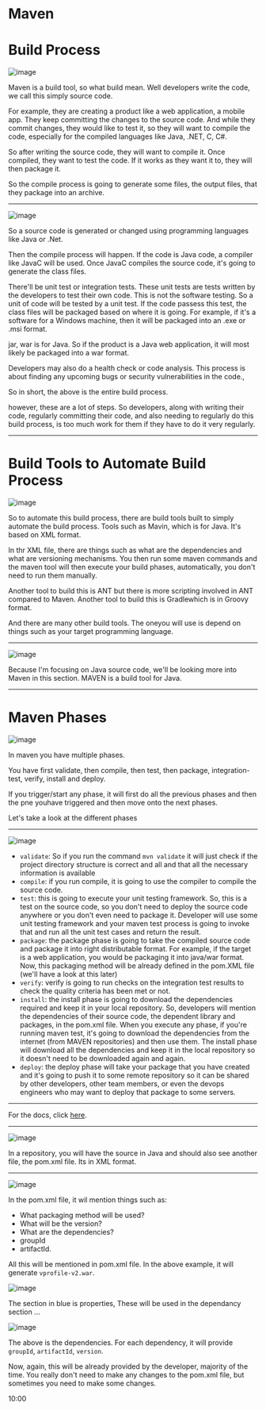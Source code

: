 # Maven

# Build Process 

![image](https://user-images.githubusercontent.com/107522496/216589565-adc06ee5-3939-45ab-b2c5-8430ebefa50f.png)

Maven is a build tool, so what build mean. Well developers write the code, we call this simply source code.

For example, they are creating a product like a web application, a mobile app. They keep committing the changes to the source code. And while they commit changes, they would like to test it, so they will want to compile the code, especially for the compiled languages like Java, .NET, C, C#. 

So after writing the source code, they will want  to compile it. Once compiled, they want to test the code. If it works as they want it to, they will then package it.  

So the compile process is going to generate some files, the output files, that they package into an archive.

---

![image](https://user-images.githubusercontent.com/107522496/216591303-fedc6de1-2fb7-4b8a-8017-3a8078ee5282.png)

So a source code is generated or changed using programming languages like Java or .Net.

Then the compile process will happen. If the code is Java code, a compiler like JavaC will be used. Once JavaC compiles the source code, it's going to generate the class files.


There'll be unit test or integration tests. These unit tests are tests written by the developers to test their own code. This is not the software testing. So a unit of code will be tested by a unit test. If the code passess this test, the class files will be packaged based on where it is going. For example, if it's a software for a Windows machine, then it will be packaged into an .exe or .msi format.  

jar, war is for Java. So if the product is a Java web application, it will most likely be packaged into a war format.

Developers may also do a health check or code analysis. This process is about finding any upcoming bugs or security vulnerabilities in the code., 

So in short, the above is the entire build process.

however, these are a lot of steps. So developers, along with writing their code, regularly committing their code, and also needing to regularly do this build process, is too much work for them if they have to do it very regularly.

---

# Build Tools to Automate Build Process 

![image](https://user-images.githubusercontent.com/107522496/216592986-1b0daf94-32c7-4d2f-84a8-320f7dd93511.png)

So to automate this build process, there are build tools built to simply automate the build process. Tools such as Mavin, which is for Java. It's based on XML format.

In thr XML file, there are things such as what are the dependencies and what are versioning mechanisms. You then run some maven commands and the maven tool will then execute your build phases, automatically, you don't need to run them manually.

Another tool to build this is ANT but there is more scripting involved in ANT compared to Maven. Another tool to build this is Gradlewhich is in Groovy format.

And there are many other build tools. The oneyou will use is depend on things such as your target programming language.

---

![image](https://user-images.githubusercontent.com/107522496/216594382-374f7dc5-2dc7-4071-9f9e-c11a47838cda.png)

Because I'm focusing on Java source code, we'll be looking more into Maven in this section. MAVEN is a build tool for Java.

---

# Maven Phases 

![image](https://user-images.githubusercontent.com/107522496/216594502-10136588-fad9-46bf-905b-97932a331472.png)

In maven you have multiple phases.

You have first validate, then compile, then test, then package, integration-test, verify, install and deploy.

If you trigger/start any phase, it will first do all the previous phases and then the pne youhave triggered and then move onto the next phases. 

Let's take a look at the different phases

---

![image](https://user-images.githubusercontent.com/107522496/216602050-e5d5faf3-6233-495f-adba-4ef3160ffe17.png)

* `validate`: So if you run the command `mvn validate`  it will just check if the project directory structure is correct and all and that all the necessary information is available
* `compile`: if you run compile, it is going to use the compiler to compile the source code.
* `test`: this is going to execute your unit testing framework. So, this is a test on the source code, so you don't need to deploy the source code anywhere or you don't even need to package it. Developer will use some unit testing framework and your maven test process is going to invoke that and run all the unit test cases and return the result.
* `package`: the package phase is going to take the compiled source code and package it into right distributable format. For example, if the target is a web application, you would be packaging it into java/war format. Now, this packaging method will be already defined in the pom.XML file (we'll have a look at this later)
* `verify`: verify is going to run checks on the integration test results to check the quality criteria has been met or not.
* `install`: the install phase is going to download the dependencies required and keep it in your local repository. So, developers will mention the dependencies of their source code, the dependent library and packages, in the pom.xml file. When you execute any phase, if you're running maven test, it's going to download the dependencies from the internet (from MAVEN repositories) and then use them. The install phase will download all the dependencies and keep it in the local repository so it doesn't need to be downloaded again and again.
* `deploy`: the deploy phase will take your package that you have created and it's going to push it to some remote repository so it can be shared by other developers, other team members, or even the devops engineers who may want to deploy that package to some servers.

---

For the docs, click [here](https://maven.apache.org/guides/introduction/introduction-to-the-lifecycle.html).

---

![image](https://user-images.githubusercontent.com/107522496/216604404-e90e84a8-1772-4031-bf05-dd3280b89a1f.png)

In a repository, you will have the source in Java and should also see another file, the pom.xml file. Its in XML format. 

---

![image](https://user-images.githubusercontent.com/107522496/216604811-7023c88d-98be-4b82-bc7f-dd0c09134a53.png)

In the pom.xml file, it wil mention things such as:

* What packaging method will be used?
* What will be the version?
* What are the dependencies?
* groupId
* artifactId.

All this will be mentioned in pom.xml file. In the above example, it will generate `vprofile-v2.war`.

![image](https://user-images.githubusercontent.com/107522496/216605365-a6df9090-5b79-4b1d-ad1d-277e2b283f70.png)

The section in blue is properties, These  will be used in the dependancy section ...

![image](https://user-images.githubusercontent.com/107522496/216605529-71c94a96-1807-4f8b-8fdb-53f14c1130f1.png)

The above is the dependencies. For each dependency, it will provide `groupId`, `artifactId`, `version`. 

Now, again, this will be already provided by the developer, majority of the time. You really don't need to make any changes to the pom.xml file, but sometimes you need to make some changes.

10:00
